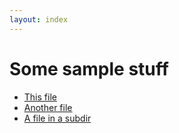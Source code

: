 ```yaml
---
layout: index
---
```


# Some sample stuff

* [This file](index.html)
* [Another file](foo.html)
* [A file in a subdir](v1.0/gcam-doc-options.html)

